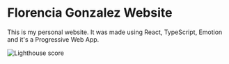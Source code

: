 # Florencia Gonzalez Website

This is my personal website. It was made using React, TypeScript, Emotion and it's a Progressive Web App.

![Lighthouse score](https://i.imgur.com/nl88AfU.gif)